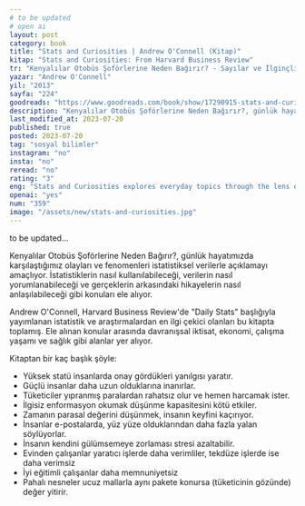 ```yaml
---
# to be updated
# open ai
layout: post
category: book
title: "Stats and Curiosities | Andrew O'Connell (Kitap)"
kitap: "Stats and Curiosities: From Harvard Business Review"
tr: "Kenyalılar Otobüs Şoförlerine Neden Bağırır? - Sayılar ve İlginçlikler"
yazar: "Andrew O'Connell"
yil: "2013"
sayfa: "224"
goodreads: "https://www.goodreads.com/book/show/17290915-stats-and-curiosities"
description: "Kenyalılar Otobüs Şoförlerine Neden Bağırır?, günlük hayatımızda karşılaştığımız olayları ve fenomenleri istatistiksel verilerle açıklamayı amaçlıyor.."
last_modified_at: 2023-07-20
published: true
posted: 2023-07-20
tag: "sosyal bilimler"
instagram: "no"
insta: "no"
reread: "no"
rating: "3"
eng: "Stats and Curiosities explores everyday topics through the lens of statistics and intriguing facts, providing insights into understanding the world around us."
openai: "yes"
num: "359"
image: "/assets/new/stats-and-curiosities.jpg"
---
```


to be updated...

Kenyalılar Otobüs Şoförlerine Neden Bağırır?, günlük hayatımızda karşılaştığımız olayları ve fenomenleri istatistiksel verilerle açıklamayı amaçlıyor. İstatistiklerin nasıl kullanılabileceği, verilerin nasıl yorumlanabileceği ve gerçeklerin arkasındaki hikayelerin nasıl anlaşılabileceği gibi konuları ele alıyor.

Andrew O'Connell, Harvard Business Review'de "Daily Stats" başlığıyla yayımlanan istatistik ve araştırmalardan en ilgi çekici olanları bu kitapta toplamış. Ele alınan konular arasında davranışsal iktisat, ekonomi, çalışma yaşamı ve sağlık gibi alanlar yer alıyor.

Kitaptan bir kaç başlık şöyle:

- Yüksek statü insanlarda onay gördükleri yanılgısı yaratır.
- Güçlü insanlar daha uzun olduklarına inanırlar.
- Tüketiciler yıpranmış paralardan rahatsız olur ve hemen harcamak ister.
- İlgisiz enformasyon okumak düşünme kapasitesini kötü etkiler.
- Zamanın parasal değerini düşünmek, insanın keyfini kaçırıyor.
- İnsanlar e-postalarda, yüz yüze olduklarından daha fazla yalan söylüyorlar.
- İnsanın kendini gülümsemeye zorlaması stresi azaltabilir.
- Evinden çalışanlar yaratıcı işlerde daha verimliler, tekdüze işlerde ise daha verimsiz
- İyi eğitimli çalışanlar daha memnuniyetsiz
- Pahalı nesneler ucuz mallarla aynı pakete konursa (tüketicinin gözünde) değer yitirir.
